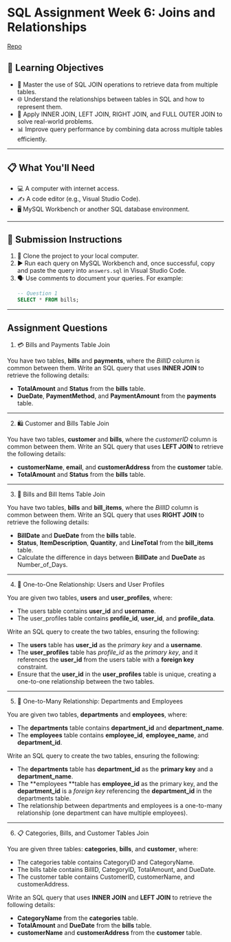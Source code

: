 # SQL Assignment Week 6: Joins and Relationships

[Repo](https://github.com/PLP-Database-Design/week-6-Machuge27.git)

## 🎯 **Learning Objectives**
* 🔗 Master the use of SQL JOIN operations to retrieve data from multiple tables.
* 🌐 Understand the relationships between tables in SQL and how to represent them.
* 🔄 Apply INNER JOIN, LEFT JOIN, RIGHT JOIN, and FULL OUTER JOIN to solve real-world problems.
* 📊 Improve query performance by combining data across multiple tables efficiently.

---

## 📋 **What You'll Need**
* 💻 A computer with internet access.
* ✍️ A code editor (e.g., Visual Studio Code).
* 🖥️ MySQL Workbench or another SQL database environment.

---

## 📝 **Submission Instructions**
1. 📂 Clone the project to your local computer.
2. ▶️ Run each query on MySQL Workbench and, once successful, copy and paste the query into `answers.sql` in Visual Studio Code.
3. 🗣️ Use comments to document your queries. For example:
   ```sql
   -- Question 1
   SELECT * FROM bills;

--- 

## Assignment Questions

1. 💳 Bills and Payments Table Join

You have two tables, **bills** and **payments**, where the _BillID_ column is common between them. Write an SQL query that uses **INNER JOIN** to retrieve the following details:

   - **TotalAmount** and **Status** from the **bills** table.
   - **DueDate**, **PaymentMethod**, and **PaymentAmount** from the **payments** table.

--- 
2. 🛍️ Customer and Bills Table Join

You have two tables, **customer** and **bills**, where the _customerID_ column is common between them. Write an SQL query that uses **LEFT JOIN** to retrieve the following details:

- **customerName**, **email**, and **customerAddress** from the **customer** table.
- **TotalAmount** and **Status** from the **bills** table.

--- 
3. 🧾 Bills and Bill Items Table Join

You have two tables, **bills** and **bill_items**, where the _BillID_ column is common between them. Write an SQL query that uses **RIGHT JOIN** to retrieve the following details:

 - **BillDate** and **DueDate** from the **bills** table.
 - **Status**, **ItemDescription**, **Quantity**, and **LineTotal** from the **bill_items** table.
 - Calculate the difference in days between **BillDate** and **DueDate** as Number_of_Days.
---
4. 👤 One-to-One Relationship: Users and User Profiles

You are given two tables, **users** and **user_profiles**, where:

 - The users table contains **user_id** and **username**.
 - The user_profiles table contains **profile_id**, **user_id**, and **profile_data**.

Write an SQL query to create the two tables, ensuring the following:

 - The **users** table has **user_id** as the _primary key_ and a **username**.
 - The **user_profiles** table has _profile_id_ as the _primary key_, and it references the **user_id** from the users table with a **foreign key** constraint.
 - Ensure that the **user_id** in the **user_profiles** table is unique, creating a one-to-one relationship between the two tables.

---
5. 👥 One-to-Many Relationship: Departments and Employees

You are given two tables, **departments** and **employees**, where:

 - The **departments** table contains **department_id** and **department_name**.
 - The **employees** table contains **employee_id**, **employee_name**, and **department_id**.

Write an SQL query to create the two tables, ensuring the following:

 - The **departments** table has **department_id** as the **primary key** and a **department_name**.
 - The **employees **table has **employee_id** as the primary key, and the **department_id** is a _foreign key_ referencing the **department_id** in the departments table.
 - The relationship between departments and employees is a one-to-many relationship (one department can have multiple employees).

---
6. 📋 Categories, Bills, and Customer Tables Join

You are given three tables: **categories**, **bills**, and **customer**, where:

 - The categories table contains CategoryID and CategoryName.
 - The bills table contains BillID, CategoryID, TotalAmount, and DueDate.
 - The customer table contains CustomerID, customerName, and customerAddress.

Write an SQL query that uses **INNER JOIN** and **LEFT JOIN** to retrieve the following details:

 - **CategoryName** from the **categories** table.
 - **TotalAmount** and **DueDate** from the **bills** table.
 - **customerName** and **customerAddress** from the **customer** table.
